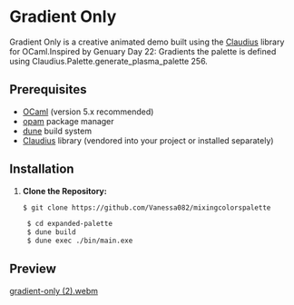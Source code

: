 # Gradient Only

Gradient Only is a creative animated demo built using the [Claudius](https://github.com/claudiusFX/Claudius) library for OCaml.Inspired by Genuary Day 22: Gradients the palette is  defined using Claudius.Palette.generate_plasma_palette 256.

## Prerequisites

- [OCaml](https://ocaml.org/) (version 5.x recommended)
- [opam](https://opam.ocaml.org/) package manager
- [dune](https://dune.build/) build system
- [Claudius](https://github.com/claudiusFX/Claudius) library (vendored into your project or installed separately)
  
## Installation

1. **Clone the Repository:**

   ```bash
   $ git clone https://github.com/Vanessa082/mixingcolorspalette
   
    $ cd expanded-palette
    $ dune build
    $ dune exec ./bin/main.exe
   ```

## Preview

[gradient-only (2).webm](https://github.com/user-attachments/assets/e5c9ef36-9c70-4ee9-9cac-7a7983571b74)
